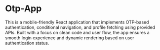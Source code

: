 # Otp-App
This is a mobile-friendly React application that implements OTP-based authentication, conditional navigation, and profile fetching using provided APIs. Built with a focus on clean code and user flow, the app ensures a smooth login experience and dynamic rendering based on user authentication status.
